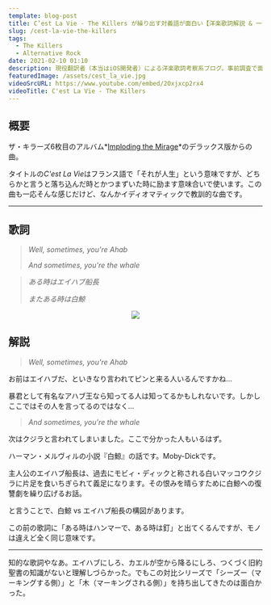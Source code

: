 ```yaml
---
template: blog-post
title: C’est La Vie - The Killers が繰り出す対義語が面白い【洋楽歌詞解説 & 一部和訳】
slug: /cest-la-vie-the-killers
tags:
  - The Killers
  - Alternative Rock
date: 2021-02-10 01:10
description: 現役翻訳者（本当はiOS開発者）による洋楽歌詞考察系ブログ。事前調査で面白かったものや役に立ちそうな内容を記事にしています。自分のメモ的な役割です。英語学習にご活用いただければうれしいです！取り上げるジャンルはヒップホップが多くなるかもしれないですが、ロックやブルースを特に聴いてる人です。今回はザ・キラーズ『セ・ラ・ヴィ』を取り上げています。
featuredImage: /assets/cest_la_vie.jpg
videoSrcURL: https://www.youtube.com/embed/2Oxjxcp2rx4
videoTitle: C'est La Vie - The Killers
---
```

## 概要

ザ・キラーズ6枚目のアルバム*[Imploding the Mirage](https://amzn.to/36XwJzv)*のデラックス版からの曲。


タイトルの*C'est La Vie*はフランス語で「それが人生」という意味ですが、どちらかと言うと落ち込んだ時とかつまずいた時に励ます意味合いで使います。この曲も一応そんな感じだけど、なんかイディオマティックで教訓的な曲です。

- - -

## 歌詞

> *Well, sometimes, you're Ahab*
>
> *And sometimes, you're the whale*

> *ある時はエイハブ船長*
>
> *またある時は白鯨*

<div align="center">

<a href="https://www.amazon.co.jp/Cest-La-Vie/dp/B08TQPWG78?__mk_ja_JP=%E3%82%AB%E3%82%BF%E3%82%AB%E3%83%8A&dchild=1&keywords=C%27est+La+Vie+%E3%82%B6%E3%82%AD%E3%83%A9%E3%83%BC%E3%82%BA&qid=1612238008&s=dmusic&sr=1-1&linkCode=li3&tag=koolmusik-22&linkId=63b247122f018e68af10e02dfad1ba4c&language=en_US&ref_=as_li_ss_il" target="_blank"><img border="0" src="//ws-fe.amazon-adsystem.com/widgets/q?_encoding=UTF8&ASIN=B08TQPWG78&Format=_SL500_&ID=AsinImage&MarketPlace=JP&ServiceVersion=20070822&WS=1&tag=koolmusik-22&language=en_US" ></a><img src="https://ir-jp.amazon-adsystem.com/e/ir?t=koolmusik-22&language=en_US&l=li3&o=9&a=B08TQPWG78" width="1" height="1" border="0" alt="" style="border:none !important; margin:0px !important;" />

</div>

## 解説

> *Well, sometimes, you're Ahab*

お前はエイハブだ、といきなり言われてピンと来る人いるんですかね...

暴君として有名なアハブ王なら知ってる人は知ってるかもしれないです。しかしここではその人を言ってるのではなく...


> *And sometimes, you're the whale*

次はクジラと言われてしまいました。ここで分かった人もいるはず。

ハーマン・メルヴィルの小説『白鯨』の話です。Moby-Dickです。

主人公のエイハブ船長は、過去にモビィ・ディックと称される白いマッコウクジラに片足を食いちぎられて義足になります。その恨みを晴らすために白鯨への復讐劇を繰り広げるお話。

と言うことで、白鯨 vs エイハブ船長の構図があります。

この前の歌詞に「ある時はハンマーで、ある時は釘」と出てくるんですが、モノは違えど全く同じ意味です。


- - -

知的な歌詞やなあ。エイハブにしろ、カエルが空から降るにしろ、つくづく旧約聖書の知識がないと理解しづらかった。でもこの対比シリーズで「シーズー（マーキングする側）」と「木（マーキングされる側）」を持ち出してきたのは面白かった。